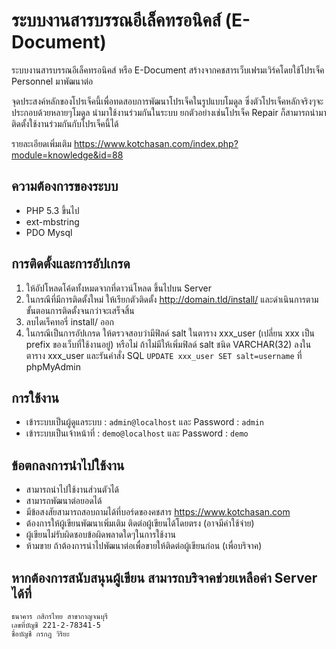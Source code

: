 # ระบบงานสารบรรณอีเล็คทรอนิคส์ (E-Document)
ระบบงานสารบรรณอีเล็คทรอนิคส์ หรือ E-Document สร้างจากคชสารเว็บเฟรมเวิร์คโดยใช้โปรเจ็ค Personnel มาพัฒนาต่อ

จุดประสงค์หลักของโปรเจ็คนี้เพื่อทดสอบการพัฒนาโปรเจ็คในรูปแบบโมดูล ซึ่งตัวโปรเจ็คหลักจริงๆจะประกอบด้วยหลายๆโมดูล
นำมาใช้งานร่วมกันในระบบ ยกตัวอย่างเช่นโปรเจ็ค Repair ก็สามารถนำมาติดตั้งใช้งานร่วมกันกับโปรเจ็คนี้ได้

รายละเอียดเพิ่มเติม https://www.kotchasan.com/index.php?module=knowledge&id=88

## ความต้องการของระบบ
* PHP 5.3 ขึ้นไป
* ext-mbstring
* PDO Mysql

## การติดตั้งและการอัปเกรด
1. ให้อัปโหลดโค้ดทั้งหมดจากที่ดาวน์โหลด ขึ้นไปบน Server
2. ในกรณีที่มีการติดตั้งใหม่ ให้เรียกตัวติดตั้ง http://domain.tld/install/ และดำเนินการตามขั้นตอนการติดตั้งจนกว่าจะเสร็จสิ้น
3. ลบไดเร็คทอรี่ install/ ออก
4. ในกรณีเป็นการอัปเกรด ให้ตรวจสอบว่ามีฟิลด์ salt ในตาราง xxx_user (เปลี่ยน xxx เป็น prefix ของเว็บที่ใช้งานอยู่)  หรือไม่ ถ้าไม่มีให้เพิ่มฟิลด์ salt ชนิด VARCHAR(32) ลงในตาราง xxx_user และรันคำสั่ง SQL ```UPDATE xxx_user SET salt=username``` ที่ phpMyAdmin

## การใช้งาน
* เข้าระบบเป็นผู้ดูแลระบบ : ```admin@localhost``` และ Password : ```admin```
* เข้าระบบเป็นเจ้าหน้าที่ : ```demo@localhost``` และ Password : ```demo```

## ข้อตกลงการนำไปใช้งาน
* สามารถนำไปใช้งานส่วนตัวได้
* สามารถพัฒนาต่อยอดได้
* มีข้อสงสัยสามารถสอบถามได้ที่บอร์ดของคชสาร https://www.kotchasan.com
* ต้องการให้ผู้เขียนพัฒนาเพิ่มเติม ติดต่อผู้เขียนได้โดยตรง (อาจมีค่าใช้จ่าย)
* ผู้เขียนไม่รับผิดชอบข้อผิดพลาดใดๆในการใช้งาน
* ห้ามขาย ถ้าต้องการนำไปพัฒนาต่อเพื่อขายให้ติดต่อผู้เขียนก่อน (เพื่อบริจาค)

## หากต้องการสนับสนุนผู้เขียน สามารถบริจาคช่วยเหลือค่า Server ได้ที่
```
ธนาคาร กสิกรไทย สาขากาญจนบุรี
เลขที่บัญชี 221-2-78341-5
ชื่อบัญชี กรกฎ วิริยะ
```
